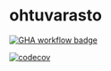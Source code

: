 # ohtuvarasto

[![GHA workflow badge](https://github.com/Emilkarls/ohtuvarasto/workflows/CI/badge.svg)](https://github.com/Emilkarls/ohtuvarasto/actions)

[![codecov](https://codecov.io/github/Emilkarls/ohtuvarasto/graph/badge.svg?token=N2MAAHDM9J)](https://codecov.io/github/Emilkarls/ohtuvarasto)